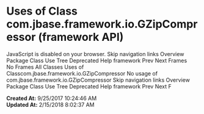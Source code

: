 # Uses of Class com.jbase.framework.io.GZipCompressor (framework   API)

JavaScript is disabled on your browser. Skip navigation links Overview Package Class Use Tree Deprecated Help framework Prev Next Frames No Frames All Classes Uses of Classcom.jbase.framework.io.GZipCompressor No usage of com.jbase.framework.io.GZipCompressor Skip navigation links Overview Package Class Use Tree Deprecated Help framework Prev Next F  

**Created At:** 9/25/2017 10:24:46 AM  
**Updated At:** 2/15/2018 8:02:37 AM  

